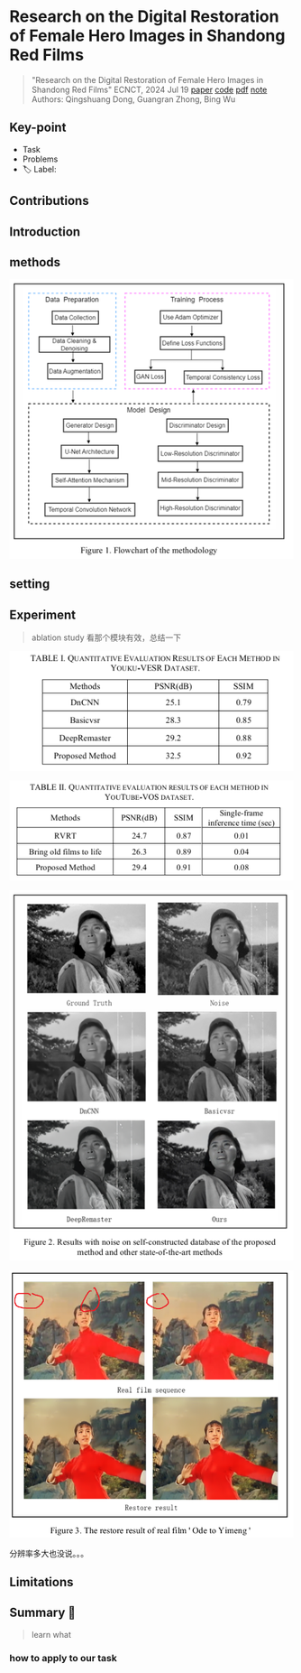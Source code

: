 # Research on the Digital Restoration of Female Hero Images in Shandong Red Films

> "Research on the Digital Restoration of Female Hero Images in Shandong Red Films" ECNCT, 2024 Jul 19
> [paper](https://ieeexplore.ieee.org/document/10704335) [code]() [pdf](./2024_07_ECNCT_Research-on-the-Digital-Restoration-of-Female-Hero-Images-in-Shandong-Red-Films.pdf) [note](./2024_07_ECNCT_Research-on-the-Digital-Restoration-of-Female-Hero-Images-in-Shandong-Red-Films_Note.md)
> Authors: Qingshuang Dong, Guangran Zhong, Bing Wu

## Key-point

- Task
- Problems
- :label: Label:

## Contributions

## Introduction

## methods

![fig1](docs/2024_07_ECNCT_Research-on-the-Digital-Restoration-of-Female-Hero-Images-in-Shandong-Red-Films_Note/fig1.png)





## setting

## Experiment

> ablation study 看那个模块有效，总结一下

![tb1](docs/2024_07_ECNCT_Research-on-the-Digital-Restoration-of-Female-Hero-Images-in-Shandong-Red-Films_Note/tb1.png)



![tb2](docs/2024_07_ECNCT_Research-on-the-Digital-Restoration-of-Female-Hero-Images-in-Shandong-Red-Films_Note/tb2.png)



![fig2](docs/2024_07_ECNCT_Research-on-the-Digital-Restoration-of-Female-Hero-Images-in-Shandong-Red-Films_Note/fig2.png)



![fig3](docs/2024_07_ECNCT_Research-on-the-Digital-Restoration-of-Female-Hero-Images-in-Shandong-Red-Films_Note/fig3.png)

分辨率多大也没说。。。





## Limitations

## Summary :star2:

> learn what

### how to apply to our task

